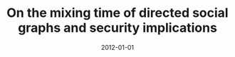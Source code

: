 ---
title: "On the mixing time of directed social graphs and security implications"
collection: publications
permalink: /publication/2012-01-01-On-the-mixing-time-of-directed-social-graphs-and-security-implications
date: 2012-01-01
venue: 'In the proceedings of 7th ACM Symposium on Information, Compuer and Communications Security, ASIACCS &apos;12, Seoul, Korea, May 2-4, 2012'
paperurl: 'https://doi.org/10.1145/2414456.2414476'
citation: ' David Mohaisen,  Huy Tran,  Nicholas Hopper,  Yongdae Kim, &quot;On the mixing time of directed social graphs and security implications.&quot; In the proceedings of 7th ACM Symposium on Information, Compuer and Communications Security, ASIACCS, Seoul, Korea, 2012.'
---